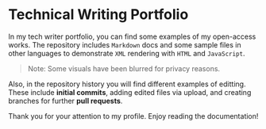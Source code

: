 # Technical Writing Portfolio
In my tech writer portfolio, you can find some examples of my open-access works. The repository includes `Markdown` docs and some sample files in other languages to demonstrate  `XML` rendering with `HTML` and `JavaScript`.

> Note: Some visuals have been blurred for privacy reasons.

Also, in the repository history you will find different examples of editting. These include **initial commits**, adding edited files via upload, and creating branches for further **pull requests**.

Thank you for your attention to my profile. Enjoy reading the documentation!
